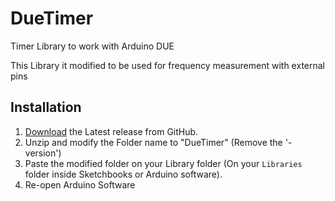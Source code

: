 # DueTimer

Timer Library to work with Arduino DUE

This Library it modified to be used for frequency measurement with external pins

## Installation

1. [Download](https://github.com/ivanseidel/DueTimer/releases) the Latest release from GitHub.
2. Unzip and modify the Folder name to "DueTimer" (Remove the '-version')
3. Paste the modified folder on your Library folder (On your `Libraries` folder inside Sketchbooks or Arduino software).
4. Re-open Arduino Software

